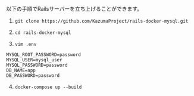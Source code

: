 以下の手順でRailsサーバーを立ち上げることができます。

1. `git clone https://github.com/KazumaProject/rails-docker-mysql.git`

2. `cd rails-docker-mysql`

3. `vim .env`
```
MYSQL_ROOT_PASSWORD=password
MYSQL_USER=mysql_user
MYSQL_PASSWORD=password
DB_NAME=app
DB_PASSWORD=password
```

4. `docker-compose up --build`
